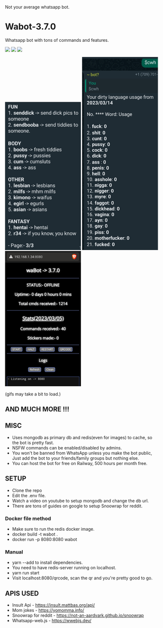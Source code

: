 Not your average whatsapp bot. 

# Wabot-3.7.0
Whatsapp bot with tons of commands and features.

<p float="left">
  <img src="https://github.com/pvnotpv/wabot/blob/main/imgs/1.gif?raw=true" width="250" />
  <img src="https://github.com/pvnotpv/wabot/blob/main/imgs/2.gif?raw=true" width="250" />
   <img src="https://github.com/pvnotpv/wabot/blob/main/imgs/3.gif?raw=true" width="250" />
</p>

<p float="left">
  <img src="https://github.com/pvnotpv/wabot/blob/main/imgs/4.jpg?raw=true" width="250" />
  <img src="https://github.com/pvnotpv/wabot/blob/main/imgs/cwh.jpg?raw=true" width="250" />
  <img src="https://github.com/pvnotpv/wabot/blob/main/imgs/5.jpg?raw=true" width="250" />
</p>
(gifs may take a bit to load.)

## AND MUCH MORE !!!

## MISC

- Uses mongodb as primary db and redis(even for images) to cache, so the bot is pretty fast.
- NSFW commands can be enabled/disabled by admins.
- You won't be banned from WhatsApp unless you make the bot public, Just add the bot to your friends/family groups but nothing else.
- You can host the bot for free on Railway, 500 hours per month free. 

## SETUP

- Clone the repo 
- Edit the .env file.
- Watch a video on youtube to setup mongodb and change the db url.
- There are tons of guides on google to setup Snoowrap for reddit.

### Docker file method
- Make sure to run the redis docker image.
- docker build -t wabot .
- docker run -p 8080:8080 wabot

### Manual
- yarn --add to install dependencies.
- You need to have redis-server running on localhost.
- yarn run start
- Visit localhost:8080/qrcode, scan the qr and you're pretty good to go.

## APIS USED

- Insult Api - https://insult.mattbas.org/api/
- Mom jokes - https://yomomma.info/
- Snoowrap for reddit - https://not-an-aardvark.github.io/snoowrap
- Whatsapp-web.js - https://wwebjs.dev/
